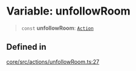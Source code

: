 # Variable: unfollowRoom

> `const` **unfollowRoom**: [`Action`](../interfaces/Action.md)

## Defined in

[core/src/actions/unfollowRoom.ts:27](https://github.com/ai16z/eliza/blob/c96957e5a5d17e343b499dd4d46ce403856ac5bc/core/src/actions/unfollowRoom.ts#L27)
